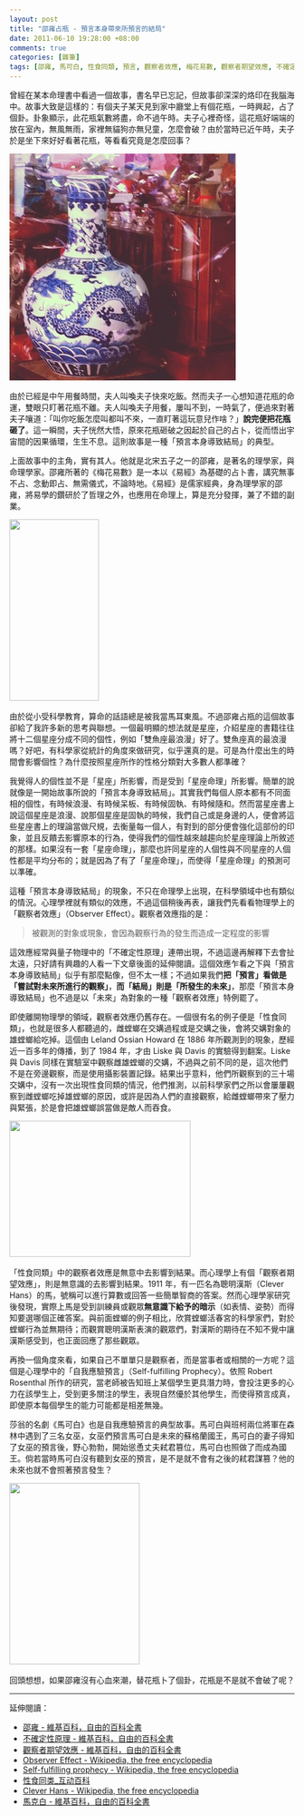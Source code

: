 ```yaml
--- 
layout: post
title: "邵雍占瓶 - 預言本身帶來所預言的結局"
date: 2011-06-10 19:28:00 +08:00
comments: true
categories: [雜筆]
tags: [邵雍, 馬可白, 性食同類, 預言, 觀察者效應, 梅花易數, 觀察者期望效應, 不確定性原理, 自我應驗預言, 星座]
---
```


曾經在某本命理書中看過一個故事，書名早已忘記，但故事卻深深的烙印在我腦海中。故事大致是這樣的：有個夫子某天見到家中廳堂上有個花瓶，一時興起，占了個卦。卦象顯示，此花瓶氣數將盡，命不過午時。夫子心裡奇怪，這花瓶好端端的放在室內，無風無雨，家裡無貓狗亦無兒童，怎麼會破？由於當時已近午時，夫子於是坐下來好好看著花瓶，等看看究竟是怎麼回事？

![vase](/images/2011/2011-06-10-vase.jpg)

<!-- more -->

由於已經是中午用餐時間，夫人叫喚夫子快來吃飯。然而夫子一心想知道花瓶的命運，雙眼只盯著花瓶不離。夫人叫喚夫子用餐，屢叫不到，一時氣了，便過來對著夫子嚷道：「叫你吃飯怎麼叫都叫不來，一直盯著這玩意兒作啥？」**說完便把花瓶砸了**。這一瞬間，夫子恍然大悟，原來花瓶砸破之因起於自己的占卜，從而悟出宇宙間的因果循環，生生不息。這則故事是一種「預言本身導致結局」的典型。

上面故事中的主角，實有其人。他就是北宋五子之一的邵雍，是著名的理學家，與命理學家。邵雍所著的《梅花易數》是一本以《易經》為基礎的占卜書，講究無事不占、念動即占、無需儀式，不論時地。《易經》是儒家經典，身為理學家的邵雍，將易學的鑽研於了哲理之外，也應用在命理上，算是充分發揮，兼了不錯的副業。

<a href="http://upload.wikimedia.org/wikipedia/commons/f/ff/Shao_Yong.jpg" imageanchor="1" style="margin-left: auto; margin-right: auto;"><img border="0" height="320" src="http://upload.wikimedia.org/wikipedia/commons/f/ff/Shao_Yong.jpg" width="158" /></a>

由於從小受科學教育，算命的話語總是被我當馬耳東風。不過邵雍占瓶的這個故事卻給了我許多新的思考與聯想。一個最明顯的想法就是星座，介紹星座的書籍往往將十二個星座分成不同的個性，例如「雙魚座最浪漫」好了。雙魚座真的最浪漫嗎？好吧，有科學家從統計的角度來做研究，似乎還真的是。可是為什麼出生的時間會影響個性？為什麼按照星座所作的性格分類對大多數人都準確？

我覺得人的個性並不是「星座」所影響，而是受到「星座命理」所影響。簡單的說就像是一開始故事所說的「預言本身導致結局」。其實我們每個人原本都有不同面相的個性，有時候浪漫、有時候呆板、有時候固執、有時候隨和。然而當星座書上說這個星座是浪漫、說那個星座是固執的時候，我們自己或是身邊的人，便會將這些星座書上的理論當做尺規，去衡量每一個人，有對到的部分便會強化這部份的印象，並且反饋去影響原本的行為，使得我們的個性越來越趨向於星座理論上所敘述的那樣。如果沒有一套「星座命理」，那麼也許同星座的人個性與不同星座的人個性都是平均分布的；就是因為了有了「星座命理」，而使得「星座命理」的預測可以準確。

這種「預言本身導致結局」的現象，不只在命理學上出現，在科學領域中也有類似的情況。心理學裡就有類似的效應，不過這個稍後再表，讓我們先看看物理學上的「觀察者效應」（Observer Effect）。觀察者效應指的是：

> 被觀測的對象或現象，會因為觀察行為的發生而造成一定程度的影響

這效應經常與量子物理中的「不確定性原理」連帶出現，不過這邊再解釋下去會扯太遠，只好請有興趣的人看一下文章後面的延伸閱讀。這個效應乍看之下與「預言本身導致結局」似乎有那麼點像，但不太一樣；不過如果我們**把「預言」看做是「嘗試對未來所進行的觀察」**，**而「結局」則是「所發生的未來」**，那麼「預言本身導致結局」也不過是以「未來」為對象的一種「觀察者效應」特例罷了。

即使離開物理學的領域，觀察者效應仍舊存在。一個很有名的例子便是「性食同類」，也就是很多人都聽過的，雌螳螂在交媾過程或是交媾之後，會將交媾對象的雄螳螂給吃掉。這個由 Leland Ossian Howard 在 1886 年所觀測到的現象，歷經近一百多年的傳播，到了 1984 年，才由 Liske 與 Davis 的實驗得到翻案。Liske 與 Davis 同樣在實驗室中觀察雌雄螳螂的交媾，不過與之前不同的是，這次他們不是在旁邊觀察，而是使用攝影裝置記錄。結果出乎意料，他們所觀察到的三十場交媾中，沒有一次出現性食同類的情況，他們推測，以前科學家們之所以會屢屢觀察到雌螳螂吃掉雄螳螂的原因，或許是因為人們的直接觀察，給雌螳螂帶來了壓力與緊張，於是會把雄螳螂誤當做是敵人而吞食。

<a href="http://upload.wikimedia.org/wikipedia/commons/4/47/Mante_religieuse.JPG" imageanchor="1" style="margin-left: auto; margin-right: auto;"><img border="0" height="240" src="http://upload.wikimedia.org/wikipedia/commons/4/47/Mante_religieuse.JPG" width="320" /></a>

「性食同類」中的觀察者效應是無意中去影響到結果。而心理學上有個「觀察者期望效應」，則是無意識的去影響到結果。1911 年，有一匹名為聰明漢斯（Clever Hans）的馬，號稱可以進行算數或回答一些簡單智商的答案。然而心理學家研究後發現，實際上馬是受到訓練員或觀眾**無意識下給予的暗示**（如表情、姿勢）而得知要選哪個正確答案。與前面螳螂的例子相比，欣賞螳螂活春宮的科學家們，對於螳螂行為並無期待；而觀賞聰明漢斯表演的觀眾們，對漢斯的期待在不知不覺中讓漢斯感受到，也正面回應了那些觀眾。

再換一個角度來看，如果自己不單單只是觀察者，而是當事者或相關的一方呢？這個是心理學中的「自我應驗預言」（Self-fulfilling Prophecy）。依照 Robert Rosenthal 所作的研究，當老師被告知班上某個學生更具潛力時，會投注更多的心力在該學生上，受到更多關注的學生，表現自然優於其他學生，而使得預言成真，即使原本每個學生的能力可能都是相差無幾。

莎翁的名劇《馬可白》也是自我應驗預言的典型故事。馬可白與班柯兩位將軍在森林中遇到了三名女巫，女巫們預言馬可白是未來的蘇格蘭國王，馬可白的妻子得知了女巫的預言後，野心勃勃，開始慫恿丈夫弒君篡位，馬可白也照做了而成為國王。倘若當時馬可白沒有聽到女巫的預言，是不是就不會有之後的弒君謀篡？他的未來也就不會照著預言發生？

<a href="http://upload.wikimedia.org/wikipedia/commons/2/2d/Thomas_Keene_in_Macbeth_1884_Wikipedia_crop.png" imageanchor="1" style="margin-left: auto; margin-right: auto;"><img border="0" height="320" src="http://upload.wikimedia.org/wikipedia/commons/2/2d/Thomas_Keene_in_Macbeth_1884_Wikipedia_crop.png" width="230" /></a>

回頭想想，如果邵雍沒有心血來潮，替花瓶卜了個卦，花瓶是不是就不會破了呢？

----

延伸閱讀：

- [邵雍 - 維基百科，自由的百科全書][wikipedia]
- [不確定性原理 - 維基百科，自由的百科全書][wikipedia 2]
- [觀察者期望效應 - 維基百科，自由的百科全書][wikipedia 3]
- [Observer Effect - Wikipedia, the free encyclopedia][wikipedia 4]
- [Self-fulfilling prophecy - Wikipedia, the free encyclopedia][wikipedia 5]
- [性食同类_互动百科][hudong]
- [Clever Hans - Wikipedia, the free encyclopedia][wikipedia 6]
- [馬克白 - 維基百科，自由的百科全書][wikipedia 7]

[hudong]: http://www.hudong.com/wiki/%E6%80%A7%E9%A3%9F%E5%90%8C%E7%B1%BB
[wikipedia]: http://zh.wikipedia.org/wiki/%E9%82%B5%E9%9B%8D
[wikipedia 2]: http://zh.wikipedia.org/wiki/%E4%B8%8D%E7%A2%BA%E5%AE%9A%E6%80%A7%E5%8E%9F%E7%90%86
[wikipedia 3]: http://zh.wikipedia.org/wiki/%E8%A7%80%E5%AF%9F%E8%80%85%E6%9C%9F%E6%9C%9B%E6%95%88%E6%87%89
[wikipedia 4]: http://en.wikipedia.org/wiki/Observer_effect
[wikipedia 5]: http://en.wikipedia.org/wiki/Self-fulfilling_prophecy
[wikipedia 6]: http://en.wikipedia.org/wiki/Clever_Hans
[wikipedia 7]: http://zh.wikipedia.org/wiki/%E9%A6%AC%E5%85%8B%E7%99%BD